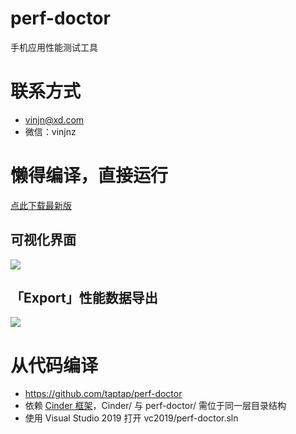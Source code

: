 # perf-doctor
手机应用性能测试工具

# 联系方式
- vinjn@xd.com
- 微信：vinjnz

# 懒得编译，直接运行

[点此下载最新版](https://github.com/taptap/perf-doctor/releases)

## 可视化界面

![](https://user-images.githubusercontent.com/558657/143417411-f257fc80-c1fa-4c51-8d9a-983df5cf22be.png)

## 「Export」性能数据导出

![](https://user-images.githubusercontent.com/558657/144166485-ba706ce1-544d-49be-a426-12fc9db79f42.png)


# 从代码编译
- https://github.com/taptap/perf-doctor
- 依赖 [Cinder 框架](https://github.com/cinder/Cinder)，Cinder/ 与 perf-doctor/ 需位于同一层目录结构
- 使用 Visual Studio 2019 打开 vc2019/perf-doctor.sln
